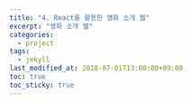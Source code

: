 ```yaml
---
title: "4. React를 활용한 영화 소개 웹"
excerpt: "영화 소개 웹"
categories:
  - project
tags:
  - jekyll
last_modified_at: 2018-07-01T13:00:00+09:00
toc: true
toc_sticky: true
---
```

